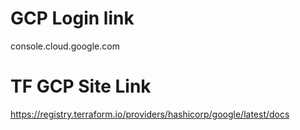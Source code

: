 # GCP Login link 
console.cloud.google.com

# TF GCP Site Link
https://registry.terraform.io/providers/hashicorp/google/latest/docs
